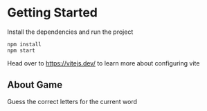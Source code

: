 # Getting Started

Install the dependencies and run the project

```
npm install
npm start
```

Head over to https://vitejs.dev/ to learn more about configuring vite

## About Game

Guess the correct letters for the current word
